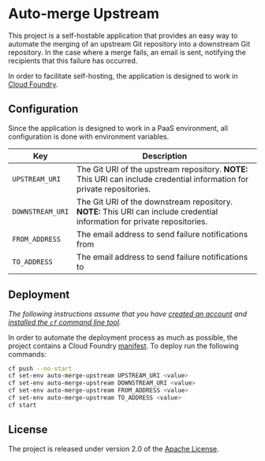 # Auto-merge Upstream
This project is a self-hostable application that provides an easy way to automate the merging of an upstream Git repository into a downstream Git repository.  In the case where a merge fails, an email is sent, notifying the recipients that this failure has occurred.

In order to facilitate self-hosting, the application is designed to work in [Cloud Foundry][].


## Configuration
Since the application is designed to work in a PaaS environment, all configuration is done with environment variables.

| Key | Description
| --- | -----------
| `UPSTREAM_URI` | The Git URI of the upstream repository.  **NOTE:** This URI can include credential information for private repositories.
| `DOWNSTREAM_URI` | The Git URI of the downstream repository.  **NOTE:** This URI can include credential information for private repositories.
| `FROM_ADDRESS` | The email address to send failure notifications from
| `TO_ADDRESS` | The email address to send failure notifications to


## Deployment
_The following instructions assume that you have [created an account][cloud-foundry-account] and [installed the `cf` command line tool][]._

In order to automate the deployment process as much as possible, the project contains a Cloud Foundry [manifest][].  To deploy run the following commands:

```bash
cf push --no-start
cf set-env auto-merge-upstream UPSTREAM_URI <value>
cf set-env auto-merge-upstream DOWNSTREAM_URI <value>
cf set-env auto-merge-upstream FROM_ADDRESS <value>
cf set-env auto-merge-upstream TO_ADDRESS <value>
cf start
```


## License
The project is released under version 2.0 of the [Apache License][].

[Apache License]: http://www.apache.org/licenses/LICENSE-2.0
[Cloud Foundry]: https://run.pivotal.io
[cloud-foundry-account]: https://docs.cloudfoundry.com/docs/dotcom/getting-started.html#signup
[installed the `cf` command line tool]: https://docs.cloudfoundry.com/docs/dotcom/getting-started.html#install-cf
[manifest]: manifest.yml
